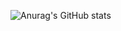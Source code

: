 ![Anurag's GitHub stats](https://github-readme-stats.vercel.app/api?username=WanderinhPix&show_icons=true&title_color=FFC5D3&bg_color=FFC5D3&&text_color=F8DE7E)
